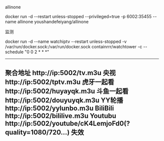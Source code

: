 allinone

docker run -d --restart unless-stopped --privileged=true -p 6002:35455 --name allinone youshandefeiyang/allinone

监测

docker run -d --name watchiptv --restart unless-stopped -v /var/run/docker.sock:/var/run/docker.sock  containrrr/watchtower -c  --schedule "0 0 2 * * *"

------
聚合地址 http://ip:5002/tv.m3u
央视 http://ip:5002/tptv.m3u
虎牙一起看 http://ip:5002/huyayqk.m3u
斗鱼一起看 http://ip:5002/douyuyqk.m3u
YY轮播 http://ip:5002/yylunbo.m3u
BiliBili http://ip:5002/bililive.m3u
Youtubu http://ip:5002/youtube/cK4LemjoFd0(?quality=1080/720...) 失效
------
